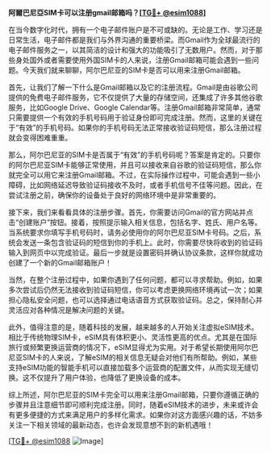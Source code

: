 **阿爾巴尼亞SIM卡可以注册gmail邮箱吗？[[TG💪+ @esim1088](https://t.me/s/esim1088)]**

在当今数字化时代，拥有一个电子邮件账户是不可或缺的。无论是工作、学习还是日常生活，电子邮件都是我们与外界沟通的重要桥梁。而Gmail作为全球最流行的电子邮件服务之一，以其简洁的设计和强大的功能吸引了无数用户。然而，对于那些身处国外或者需要使用外国SIM卡的人来说，注册Gmail邮箱可能会遇到一些问题。今天我们就来聊聊，阿尔巴尼亚的SIM卡是否可以用来注册Gmail邮箱。

首先，让我们了解一下什么是Gmail邮箱以及它的注册流程。Gmail是由谷歌公司提供的免费电子邮件服务，它不仅提供了大量的存储空间，还集成了许多其他谷歌服务，比如Google Drive、Google Calendar等。注册Gmail邮箱非常简单，通常只需要提供一个有效的手机号码用于验证身份即可完成注册。然而，这里的关键在于“有效”的手机号码。如果你的手机号码无法正常接收验证码短信，那么注册过程就会变得困难重重。

那么，阿尔巴尼亚的SIM卡是否属于“有效”的手机号码呢？答案是肯定的。只要你的阿尔巴尼亚SIM卡能够正常使用，并且可以接收来自谷歌的验证码短信，那么你就完全可以用它来注册Gmail邮箱。不过，在实际操作过程中，可能会遇到一些小障碍，比如网络延迟导致验证码接收不及时，或者手机信号不佳等问题。因此，在尝试注册之前，确保你的设备处于良好的网络环境中是非常重要的。

接下来，我们来看看具体的注册步骤。首先，你需要访问Gmail的官方网站并点击“创建账户”按钮。接着，按照提示输入相关信息，包括名字、姓氏、用户名等。当系统要求你填写手机号码时，请务必使用你的阿尔巴尼亚SIM卡号码。之后，系统会发送一条包含验证码的短信到你的手机上。此时，你需要尽快将收到的验证码输入到网页中以完成验证。最后一步就是设置密码并确认协议条款，这样你就成功创建了一个新的Gmail邮箱账户！

当然，在整个注册过程中，如果你遇到了任何问题，都可以寻求帮助。例如，如果多次尝试后仍然无法接收到验证码短信，你可以考虑更换网络环境再试一次；如果担心隐私安全问题，也可以选择通过电话语音方式获取验证码。总之，保持耐心并灵活应对各种情况是解决问题的关键。

此外，值得注意的是，随着科技的发展，越来越多的人开始关注虚拟eSIM技术。相比于传统物理SIM卡，eSIM具有体积更小、灵活性更高的优点。尤其是在国际旅行或频繁更换运营商的情况下，eSIM显得尤为实用。对于希望长期使用阿尔巴尼亚SIM卡的人来说，了解eSIM的相关信息无疑会对他们有所帮助。例如，某些支持eSIM功能的智能手机可以直接加载多个运营商的配置文件，从而实现无缝切换。这不仅提升了用户体验，也降低了更换设备的成本。

综上所述，阿尔巴尼亚的SIM卡完全可以用来注册Gmail邮箱，只要你遵循正确的步骤并且注意细节即可顺利完成注册。同时，随着eSIM技术的进步，未来或许会有更多便捷的方式来满足用户的多样化需求。如果你对这方面感兴趣的话，不妨多关注一下相关领域的最新动态，也许会发现意想不到的新机遇哦！

[[TG💪+ @esim1088](https://t.me/s/esim1088) ![Image](https://i.postimg.cc/4NQfJmqS/Snipaste-2025-05-13-00-14-12.png)]